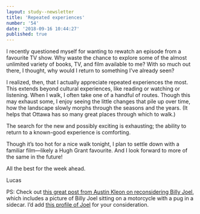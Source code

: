 ```yaml
---
layout: study--newsletter
title: 'Repeated experiences'
number: '54'
date: '2018-09-16 10:44:27'
published: true
---
```


I recently questioned myself for wanting to rewatch an episode from a favourite TV show. Why waste the chance to explore some of the almost unlimited variety of books, TV, and film available to me? With so much out there, I thought, why would I return to something I’ve already seen?

I realized, then, that I actually appreciate repeated experiences the most. This extends beyond cultural experiences, like reading or watching or listening. When I walk, I often take one of a handful of routes. Though this may exhaust some, I enjoy seeing the little changes that pile up over time, how the landscape slowly morphs through the seasons and the years. (It helps that Ottawa has so many great places through which to walk.)

The search for the new and possibly exciting is exhausting; the ability to return to a known-good experience is comforting.

Though it’s too hot for a nice walk tonight, I plan to settle down with a familiar film—likely a Hugh Grant favourite. And I look forward to more of the same in the future!

All the best for the week ahead.

Lucas

PS: Check out [this great post from Austin Kleon on reconsidering Billy Joel](http://tumblr.austinkleon.com/post/51404833720), which includes a picture of Billy Joel sitting on a motorcycle with a pug in a sidecar. I’d add [this profile of Joel](https://www.newyorker.com/magazine/2014/10/27/thirty-three-hit-wonder) for your consideration.
